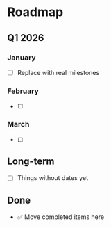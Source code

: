 # Roadmap

## Q1 2026

### January
- [ ] Replace with real milestones

### February
- [ ]

### March
- [ ]

## Long-term

- [ ] Things without dates yet

## Done

- ✅ Move completed items here